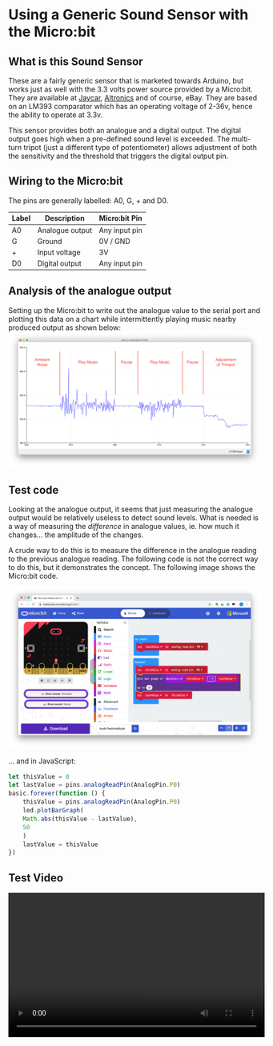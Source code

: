 # Using a Generic Sound Sensor with the Micro:bit

## What is this Sound Sensor
These are a fairly generic sensor that is marketed towards Arduino, but works just as well with the 3.3 volts power source provided by a Micro:bit.  They are available at [Jaycar](https://www.jaycar.com.au/arduino-compatible-microphone-sound-sensor-module/p/XC4438), [Altronics](https://www.altronics.com.au/p/z6336a-microphone-d-a-module-for-arduino/#/) and of course, eBay.  They are based on an LM393 comparator which has an operating voltage of 2-36v, hence the ability to operate at 3.3v.  

This sensor provides both an analogue and a digital output.  The digital output goes high when a pre-defined sound level is exceeded.  The multi-turn tripot (just a different type of potentiometer) allows adjustment of both the sensitivity and the threshold that triggers the digital output pin.

## Wiring to the Micro:bit
The pins are generally labelled: A0, G, + and D0.

| Label | Description | Micro:bit Pin |
|---|---|---|
| A0 | Analogue output | Any input pin |
| G  | Ground | 0V / GND |
| +  | Input voltage | 3V |
| D0 | Digital output | Any input pin |

## Analysis of the analogue output
Setting up the Micro:bit to write out the analogue value to the serial port and plotting this data on a chart while intermittently playing music nearby produced output as shown below:
![Plot of analogue output](AnaloguePlot.png)

## Test code
Looking at the analogue output, it seems that just measuring the analogue output would be relatively useless to detect sound levels.  What is needed is a way of measuring the _difference_ in analogue values, ie. how much it changes... the amplitude of the changes.  

A crude way to do this is to measure the difference in the analogue reading to the previous analogue reading.  The following code is not the correct way to do this, but it demonstrates the concept.  The following image shows the Micro:bit code.

![Sample Code](AnalogueTest.png)

... and in JavaScript:
``` javascript
let thisValue = 0
let lastValue = pins.analogReadPin(AnalogPin.P0)
basic.forever(function () {
    thisValue = pins.analogReadPin(AnalogPin.P0)
    led.plotBarGraph(
    Math.abs(thisValue - lastValue),
    50
    )
    lastValue = thisValue
})
``` 
## Test Video
<video src="IMG_1467.mp4" width="512" height="288" controls preload></video>


